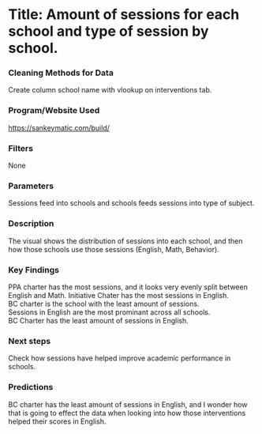 # Title: Amount of sessions for each school and type of session by school.

### Cleaning Methods for Data

Create column school name with vlookup on interventions tab.

### Program/Website Used

https://sankeymatic.com/build/

### Filters

None

### Parameters

Sessions feed into schools and schools feeds sessions into type of subject.

### Description

The visual shows the distribution of sessions into each school, and then how those schools use those sessions (English, Math, Behavior).

### Key Findings

PPA charter has the most sessions, and it looks very evenly split between English and Math. 
Initiative Chater has the most sessions in English.  
BC charter is the school with the least amount of sessions.  
Sessions in English are the most prominant across all schools.  
BC Charter has the least amount of sessions in English.  

### Next steps

Check how sessions have helped improve academic performance in schools.

### Predictions

BC charter has the least amount of sessions in English, and I wonder how that is going to effect the data when looking into how those interventions helped their scores in English.
